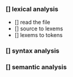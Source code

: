 ### [] lexical analysis

- [] read the file
- [] source to lexems
- [] lexems to tokens

### [] syntax analysis

### [] semantic analysis
